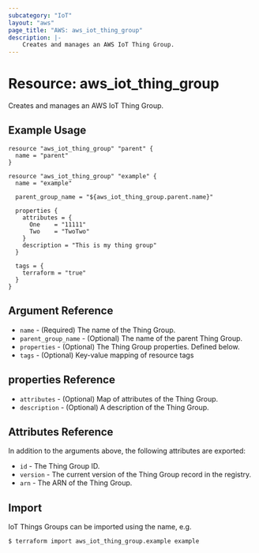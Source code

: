 ```yaml
---
subcategory: "IoT"
layout: "aws"
page_title: "AWS: aws_iot_thing_group"
description: |-
    Creates and manages an AWS IoT Thing Group.
---
```


# Resource: aws_iot_thing_group

Creates and manages an AWS IoT Thing Group.

## Example Usage

```hcl
resource "aws_iot_thing_group" "parent" {
  name = "parent"
}

resource "aws_iot_thing_group" "example" {
  name = "example"

  parent_group_name = "${aws_iot_thing_group.parent.name}"

  properties {
    attributes = {
      One    = "11111"
      Two    = "TwoTwo"
    }
    description = "This is my thing group"
  }

  tags = {
    terraform = "true"
  }
}
```

## Argument Reference

* `name` - (Required) The name of the Thing Group.
* `parent_group_name` - (Optional) The name of the parent Thing Group.
* `properties` - (Optional) The Thing Group properties. Defined below.
* `tags` - (Optional) Key-value mapping of resource tags

## properties Reference

* `attributes` - (Optional) Map of attributes of the Thing Group.
* `description` - (Optional) A description of the Thing Group.

## Attributes Reference

In addition to the arguments above, the following attributes are exported:

* `id` - The Thing Group ID.
* `version` - The current version of the Thing Group record in the registry.
* `arn` - The ARN of the Thing Group.

## Import

IoT Things Groups can be imported using the name, e.g.

```
$ terraform import aws_iot_thing_group.example example
```
